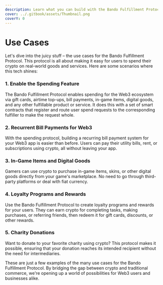 ```yaml
---
description: Learn what you can build with the Bando Fulfillment Protocol.
cover: ../.gitbook/assets/Thumbnail.png
coverY: 0
---
```


# Use Cases

Let's dive into the juicy stuff – the use cases for the Bando Fulfillment Protocol. This protocol is all about making it easy for users to spend their crypto on real-world goods and services. Here are some scenarios where this tech shines:

### 1. **Enable the Spending Feature**

The Bando Fulfillment Protocol enables spending for the Web3 ecosystem via gift cards, airtime top-ups, bill payments, in-game items, digital goods, and any other fulfillable product or service. It does this with a set of smart contracts that register and route user spend requests to the corresponding fulfiller to make the request whole.

### 2. **Recurrent Bill Payments for Web3**

With the spending protocol, building a recurring bill payment system for your Web3 app is easier than before. Users can pay their utility bills, rent, or subscriptions using crypto, all without leaving your app.

### 3. **In-Game Items and Digital Goods**

Gamers can use crypto to purchase in-game items, skins, or other digital goods directly from your game's marketplace. No need to go through third-party platforms or deal with fiat currency.

### 4. **Loyalty Programs and Rewards**

Use the Bando Fulfillment Protocol to create loyalty programs and rewards for your users. They can earn crypto for completing tasks, making purchases, or referring friends, then redeem it for gift cards, discounts, or other rewards.

### 5. **Charity Donations**

Want to donate to your favorite charity using crypto? This protocol makes it possible, ensuring that your donation reaches its intended recipient without the need for intermediaries.

These are just a few examples of the many use cases for the Bando Fulfillment Protocol. By bridging the gap between crypto and traditional commerce, we're opening up a world of possibilities for Web3 users and businesses alike.
